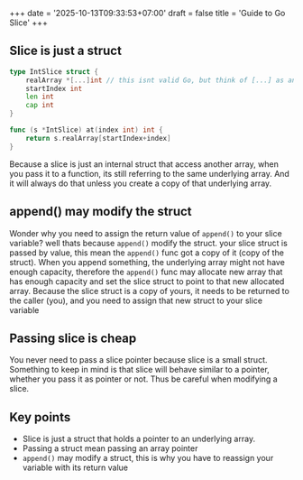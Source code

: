 +++
date = '2025-10-13T09:33:53+07:00'
draft = false
title = 'Guide to Go Slice'
+++

## Slice is just a struct
```Go
type IntSlice struct {
    realArray *[...]int // this isnt valid Go, but think of [...] as any size array
    startIndex int
    len int
    cap int
}

func (s *IntSlice) at(index int) int {
    return s.realArray[startIndex+index]
}
```
Because a slice is just an internal struct that access another array, when you pass it to a function, its still referring to the same underlying array. And it will always do that unless you create a copy of that underlying array.

## append() may modify the struct
Wonder why you need to assign the return value of `append()` to your slice variable? well thats because `append()` modify the struct. your slice struct is passed by value, this mean the `append()` func got a copy of it (copy of the struct). When you append something, the underlying array might not have enough capacity, therefore the `append()` func may allocate new array that has enough capacity and set the slice struct to point to that new allocated array. Because the slice struct is a copy of yours, it needs to be returned to the caller (you), and you need to assign that new struct to your slice variable

## Passing slice is cheap
You never need to pass a slice pointer because slice is a small struct. Something to keep in mind is that slice will behave similar to a pointer, whether you pass it as pointer or not. Thus be careful when modifying a slice.

## Key points
- Slice is just a struct that holds a pointer to an underlying array. 
- Passing a struct mean passing an array pointer
- `append()` may modify a struct, this is why you have to reassign your variable with its return value

